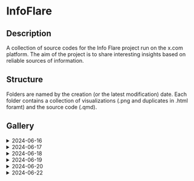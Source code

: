 # InfoFlare

## Description
A collection of source codes for the Info Flare project run on the x.com platform. The aim of the project is to share interesting insights based on reliable sources of information.
                      
## Structure
Folders are named by the creation (or the latest modification) date. Each folder contains a collection of visualizations (.png and duplicates in .html foramt) and the source code (.qmd).

## Gallery 

<details><summary>2024-06-16</summary>
 <img src="2024-06-16/subregion-1.png">
 <img src="2024-06-16/subregion-highlight-1.png">
 <img src="2024-06-16/subregions-countries-highlight-2.png">
 <img src="2024-06-16/yoy-subregion-1.png">
 <img src="2024-06-16/yoy-subregion-2.png">
 <img src="2024-06-16/subregion-1.png">
 <img src="2024-06-16/subregion-highlight-1.png">
 <img src="2024-06-16/subregions-countries-highlight-2.png">
 <img src="2024-06-16/yoy-subregion-1.png">
 <img src="2024-06-16/yoy-subregion-2.png"></details> 
 <details><summary>2024-06-17</summary>
 <img src="2024-06-17/yoy-top20.png">
 <img src="2024-06-17/yoy-top20.png"></details> 
 <details><summary>2024-06-18</summary>
 <img src="2024-06-18/map.jpeg"></details> 
 <details><summary>2024-06-19</summary>
 <img src="2024-06-19/wroclav_temp.png">
 <img src="2024-06-19/wroclav_temp.png"></details> 
 <details><summary>2024-06-20</summary></details> 
 <details><summary>2024-06-22</summary>
 <img src="2024-06-22/frence.png"></details> 
